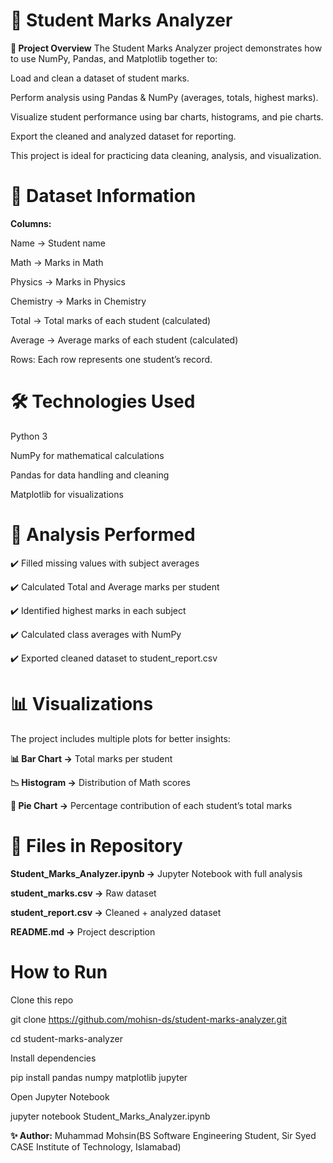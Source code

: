 # 📝 Student Marks Analyzer
**📌 Project Overview**
The Student Marks Analyzer project demonstrates how to use NumPy, Pandas, and Matplotlib together to:

Load and clean a dataset of student marks.

Perform analysis using Pandas & NumPy (averages, totals, highest marks).

Visualize student performance using bar charts, histograms, and pie charts.

Export the cleaned and analyzed dataset for reporting.

This project is ideal for practicing data cleaning, analysis, and visualization.

# 📂 Dataset Information

**Columns:**

Name → Student name

Math → Marks in Math

Physics → Marks in Physics

Chemistry → Marks in Chemistry

Total → Total marks of each student (calculated)

Average → Average marks of each student (calculated)

Rows: Each row represents one student’s record.

# 🛠️ Technologies Used

Python 3

NumPy for mathematical calculations

Pandas for data handling and cleaning

Matplotlib for visualizations

# 📑 Analysis Performed

✔️ Filled missing values with subject averages

✔️ Calculated Total and Average marks per student

✔️ Identified highest marks in each subject

✔️ Calculated class averages with NumPy

✔️ Exported cleaned dataset to student_report.csv

# 📊 Visualizations

The project includes multiple plots for better insights:

**📊 Bar Chart →** Total marks per student

**📉 Histogram →** Distribution of Math scores

**🥧 Pie Chart →** Percentage contribution of each student’s total marks

# 📂 Files in Repository

**Student_Marks_Analyzer.ipynb →** Jupyter Notebook with full analysis

**student_marks.csv →** Raw dataset

**student_report.csv →** Cleaned + analyzed dataset

**README.md →** Project description

# How to Run

Clone this repo

git clone https://github.com/mohisn-ds/student-marks-analyzer.git

cd student-marks-analyzer

Install dependencies

pip install pandas numpy matplotlib jupyter

Open Jupyter Notebook

jupyter notebook Student_Marks_Analyzer.ipynb


**✨ Author:** Muhammad Mohsin(BS Software Engineering Student, Sir Syed CASE Institute of Technology, Islamabad)
